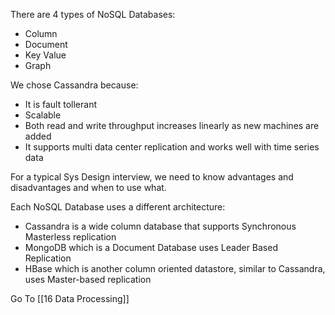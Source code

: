 There are 4 types of NoSQL Databases:
- Column
- Document
- Key Value 
- Graph

We chose Cassandra because:
- It is fault tollerant
- Scalable
- Both read and write throughput increases linearly as new machines are added
- It supports multi data center replication and works well with time series data

For a typical Sys Design interview, we need to know advantages and disadvantages and when to use what.

Each NoSQL Database uses a different architecture:
- Cassandra is a wide column database that supports Synchronous Masterless replication
- MongoDB which is a Document Database uses Leader Based Replication
- HBase which is another column oriented datastore, similar to Cassandra, uses Master-based replication

Go To [[16 Data Processing]]